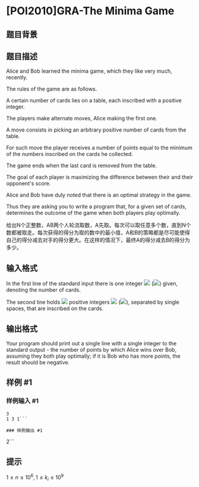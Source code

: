 # [POI2010]GRA-The Minima Game

## 题目背景



## 题目描述

Alice and Bob learned the minima game, which they like very much, recently.

The rules of the game are as follows.

A certain number of cards lies on a table, each inscribed with a positive integer.

The players make alternate moves, Alice making the first one.

A move consists in picking an arbitrary positive number of cards from the table.

For such move the player receives a number of points equal to the minimum    of the numbers inscribed on the cards he collected.

The game ends when the last card is removed from the table.

The goal of each player is maximizing the difference between their and their opponent's score.

Alice and Bob have duly noted that there is an optimal strategy in the game.

Thus they are asking you to write a program that, for a given set of cards,    determines the outcome of the game when both players play optimally.

给出N个正整数，AB两个人轮流取数，A先取。每次可以取任意多个数，直到N个数都被取走。每次获得的得分为取的数中的最小值，A和B的策略都是尽可能使得自己的得分减去对手的得分更大。在这样的情况下，最终A的得分减去B的得分为多少。


## 输入格式

In the first line of the standard input there is one integer ![](http://main.edu.pl/images/OI17/gra-en-tex.1.png) (![](http://main.edu.pl/images/OI17/gra-en-tex.2.png)) given,      denoting the number of cards.

The second line holds ![](http://main.edu.pl/images/OI17/gra-en-tex.3.png) positive integers ![](http://main.edu.pl/images/OI17/gra-en-tex.4.png) (![](http://main.edu.pl/images/OI17/gra-en-tex.5.png)),      separated by single spaces, that are inscribed on the cards.


## 输出格式

Your program should print out a single line with a single integer to the standard      output - the number of points by which Alice wins over Bob, assuming they both play optimally;      if it is Bob who has more points, the result should be negative.


## 样例 #1

### 样例输入 #1
```
3
1 3 1```

### 样例输出 #1

```
2```

## 提示

$1≤n≤10^6,1≤k_i≤10^9$
